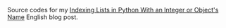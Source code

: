 Source codes for my [Indexing Lists in Python With an Integer or Object's Name](http://petrzemek.net/blog/2014/10/11/indexing-python-lists-with-integer-or-object-name/) English blog post.
